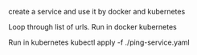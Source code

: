 create a service and use it by docker and kubernetes

Loop through list of urls. Run in docker kubernetes

Run in kubernetes
kubectl apply -f ./ping-service.yaml
